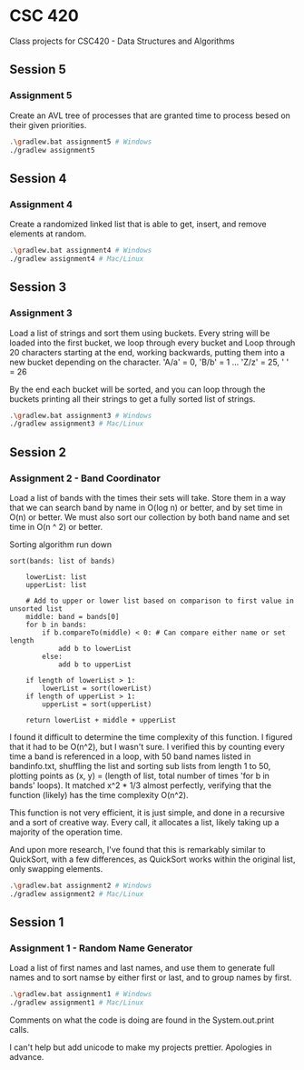 # CSC 420

Class projects for CSC420 - Data Structures and Algorithms

## Session 5

### Assignment 5

Create an AVL tree of processes that are granted time to process besed on their given priorities.

```sh
.\gradlew.bat assignment5 # Windows
./gradlew assignment5
```

## Session 4

### Assignment 4

Create a randomized linked list that is able to get, insert, and remove elements at random.

```sh
.\gradlew.bat assignment4 # Windows
./gradlew assignment4 # Mac/Linux
```

## Session 3

### Assignment 3

Load a list of strings and sort them using buckets. Every string will be loaded into the first bucket, we loop through every bucket and Loop through 20 characters starting at the end, working backwards, putting them into a new bucket depending on the character. 'A/a' = 0, 'B/b' = 1 ... 'Z/z' = 25, ' ' = 26

By the end each bucket will be sorted, and you can loop through the buckets printing all their strings to get a fully sorted list of strings.

```sh
.\gradlew.bat assignment3 # Windows
./gradlew assignment3 # Mac/Linux
```

## Session 2

### Assignment 2 - Band Coordinator

Load a list of bands with the times their sets will take. Store them in a way that we can search band by name in O(log n) or better, and by set time in O(n) or better. We must also sort our collection by both band name and set time in O(n ^ 2) or better.

Sorting algorithm run down
```pseudo
sort(bands: list of bands)

    lowerList: list
    upperList: list

    # Add to upper or lower list based on comparison to first value in unsorted list
    middle: band = bands[0]
    for b in bands:
        if b.compareTo(middle) < 0: # Can compare either name or set length
            add b to lowerList
        else:
            add b to upperList

    if length of lowerList > 1:
        lowerList = sort(lowerList)
    if length of upperList > 1:
        upperList = sort(upperList)

    return lowerList + middle + upperList
```

I found it difficult to determine the time complexity of this function. I figured that it had to be O(n^2), but I wasn't sure. I verified this by counting every time a band is referenced in a loop, with 50 band names listed in bandinfo.txt, shuffling the list and sorting sub lists from length 1 to 50, plotting points as (x, y) = (length of list, total number of times 'for b in bands' loops). It matched x^2 * 1/3 almost perfectly, verifying that the function (likely) has the time complexity O(n^2).

This function is not very efficient, it is just simple, and done in a recursive and a sort of creative way. Every call, it allocates a list, likely taking up a majority of the operation time.

And upon more research, I've found that this is remarkably similar to QuickSort, with a few differences, as QuickSort works within the original list, only swapping elements.

```sh
.\gradlew.bat assignment2 # Windows
./gradlew assignment2 # Mac/Linux
```

## Session 1

### Assignment 1 - Random Name Generator

Load a list of first names and last names, and use them to generate full names and to sort namse by either first or last, and to group names by first.

```sh
.\gradlew.bat assignment1 # Windows
./gradlew assignment1 # Mac/Linux
```

Comments on what the code is doing are found in the System.out.print calls.

I can't help but add unicode to make my projects prettier. Apologies in advance.
